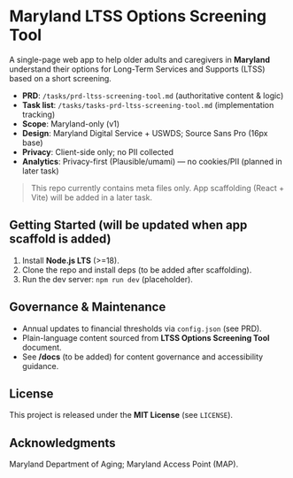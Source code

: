 # Maryland LTSS Options Screening Tool

A single-page web app to help older adults and caregivers in **Maryland** understand their options for Long-Term Services and Supports (LTSS) based on a short screening.

- **PRD**: `/tasks/prd-ltss-screening-tool.md` (authoritative content & logic)
- **Task list**: `/tasks/tasks-prd-ltss-screening-tool.md` (implementation tracking)
- **Scope**: Maryland-only (v1)
- **Design**: Maryland Digital Service + USWDS; Source Sans Pro (16px base)
- **Privacy**: Client-side only; no PII collected
- **Analytics**: Privacy-first (Plausible/umami) — no cookies/PII (planned in later task)

> This repo currently contains meta files only. App scaffolding (React + Vite) will be added in a later task.

## Getting Started (will be updated when app scaffold is added)
1. Install **Node.js LTS** (>=18).
2. Clone the repo and install deps (to be added after scaffolding).
3. Run the dev server: `npm run dev` (placeholder).

## Governance & Maintenance
- Annual updates to financial thresholds via `config.json` (see PRD).
- Plain-language content sourced from **LTSS Options Screening Tool** document.
- See **/docs** (to be added) for content governance and accessibility guidance.

## License
This project is released under the **MIT License** (see `LICENSE`).

## Acknowledgments
Maryland Department of Aging; Maryland Access Point (MAP).